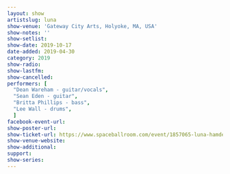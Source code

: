 ```yaml
---
layout: show
artistslug: luna
show-venue: 'Gateway City Arts, Holyoke, MA, USA'
show-notes: ''
show-setlist: 
show-date: 2019-10-17
date-added: 2019-04-30
category: 2019
show-radio: 
show-lastfm: 
show-cancelled: 
performers: [
  "Dean Wareham - guitar/vocals",
  "Sean Eden - guitar",
  "Britta Phillips - bass",
  "Lee Wall - drums",
  ]
facebook-event-url: 
show-poster-url: 
show-ticket-url: https://www.spaceballroom.com/event/1857065-luna-hamden/
show-venue-website: 
show-additional: 
support:
show-series: 
---
```



